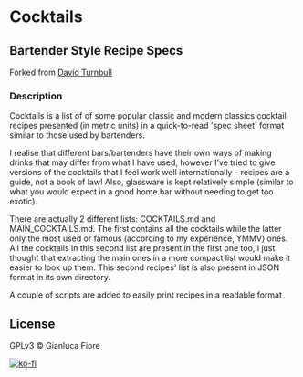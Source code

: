 # Cocktails

## Bartender Style Recipe Specs

Forked from [David Turnbull](http://dturnbull.org)

### Description

Cocktails is a list of of some popular classic and modern classics cocktail recipes presented (in metric units) in a quick-to-read 'spec sheet' format similar to those used by bartenders.

I realise that different bars/bartenders have their own ways of making drinks that may differ from what I have used, however I’ve tried to give versions of the cocktails that I feel work well internationally  – recipes are a guide, not a book of law! Also, glassware is kept relatively simple (similar to what you would expect in a good home bar without needing to get too exotic).

There are actually 2 different lists: COCKTAILS.md and MAIN\_COCKTAILS.md. The first contains all the cocktails while the latter only the most used or famous (according to my experience, YMMV) ones. All the cocktails in this second list are present in the first one too, I just thought that extracting the main ones in a more compact list would make it easier to look up them. This second recipes' list is also present in JSON format in its own directory.

A couple of scripts are added to easily print recipes in a readable format

## License

GPLv3 © Gianluca Fiore

[![ko-fi](https://www.ko-fi.com/img/donate_sm.png)](https://ko-fi.com/W7W7KA0Z)
